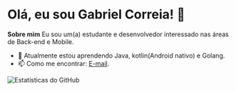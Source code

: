# Olá, eu sou Gabriel Correia! 👋

**Sobre mim**
Eu sou um(a) estudante e desenvolvedor interessado nas áreas de Back-end e Mobile.
- 🌱 Atualmente estou aprendendo Java, kotlin(Android nativo) e Golang.
- 📫 Como me encontrar: [E-mail](mailto:gabrielcorreiacds@gmail.com).

![Estatísticas do GitHub](https://github-readme-stats.vercel.app/api?username=Gabriel-Correia-Silva&show_icons=true&theme=radical)
